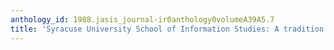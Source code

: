 ```yaml
---
anthology_id: 1988.jasis_journal-ir0anthology0volumeA39A5.7
title: 'Syracuse University School of Information Studies: A tradition of innovation'
---
```

